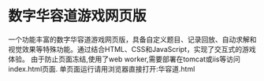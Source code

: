 # 数字华容道游戏网页版
一个功能丰富的数字华容道游戏网页版，具备自定义题目、记录回放、自动求解和视觉效果等特殊功能。通过结合HTML、CSS和JavaScript，实现了交互式的游戏体验。
由于防止页面冻结,使用了web worker,需要部署在tomcat或iis等访问index.html页面.
单页面运行请用浏览器直接打开:华容道.html
